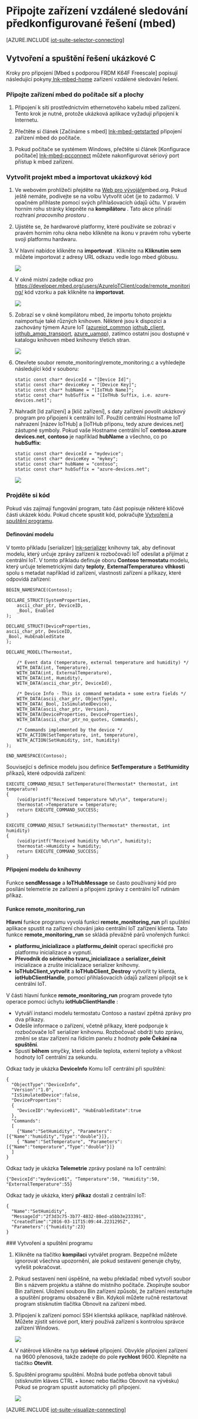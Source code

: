 <properties
   pageTitle="Připojte zařízení pomocí C na mbed | Microsoft Azure"
   description="Popisuje, jak připojte zařízení Azure IoT sadu automaticky předem nakonfigurovaná vzdálené sledování řešení pomocí aplikace napsané v jazyce C v mbed zařízení."
   services=""
   suite="iot-suite"
   documentationCenter="na"
   authors="dominicbetts"
   manager="timlt"
   editor=""/>

<tags
   ms.service="iot-suite"
   ms.devlang="na"
   ms.topic="article"
   ms.tgt_pltfrm="na"
   ms.workload="na"
   ms.date="10/05/2016"
   ms.author="dobett"/>


# <a name="connect-your-device-to-the-remote-monitoring-preconfigured-solution-mbed"></a>Připojte zařízení vzdálené sledování předkonfigurované řešení (mbed)

[AZURE.INCLUDE [iot-suite-selector-connecting](../../includes/iot-suite-selector-connecting.md)]

## <a name="build-and-run-the-c-sample-solution"></a>Vytvoření a spuštění řešení ukázkové C

Kroky pro připojení [Mbed s podporou FRDM K64F Freescale] popisují následující pokyny[ lnk-mbed-home] zařízení vzdálené sledování řešení.

### <a name="connect-the-mbed-device-to-your-network-and-desktop-machine"></a>Připojte zařízení mbed do počítače síť a plochy

1. Připojení k síti prostřednictvím ethernetového kabelu mbed zařízení. Tento krok je nutné, protože ukázková aplikace vyžadují připojení k Internetu.

2. Přečtěte si článek [Začínáme s mbed] [ lnk-mbed-getstarted] připojení zařízení mbed do počítače.

3. Pokud počítače se systémem Windows, přečtěte si článek [Konfigurace počítače] [ lnk-mbed-pcconnect] můžete nakonfigurovat sériový port přístup k mbed zařízení.

### <a name="create-an-mbed-project-and-import-the-sample-code"></a>Vytvořit projekt mbed a importovat ukázkový kód

1. Ve webovém prohlížeči přejděte na [Web pro vývojáře](https://developer.mbed.org/)mbed.org. Pokud ještě nemáte, podívejte se na volbu Vytvořit účet (je to zadarmo). V opačném přihlaste pomocí svých přihlašovacích údajů účtu. V pravém horním rohu stránky klepněte na **kompilátoru** . Tato akce přináší rozhraní *pracovního prostoru* .

2. Ujistěte se, že hardwarové platformy, které používáte se zobrazí v pravém horním rohu okna nebo klikněte na ikonu v pravém rohu vyberte svoji platformu hardwaru.

3. V hlavní nabídce klikněte na **importovat** . Klikněte na **Kliknutím sem** můžete importovat z adresy URL odkazu vedle logo mbed glóbusu.

    ![][6]

4. V okně místní zadejte odkaz pro https://developer.mbed.org/users/AzureIoTClient/code/remote_monitoring/ kód vzorku a pak klikněte na **importovat**.

    ![][7]

5. Zobrazí se v okně kompilátoru mbed, že importu tohoto projektu naimportuje také různých knihoven. Některé jsou k dispozici a zachovány týmem Azure IoT ([azureiot_common](https://developer.mbed.org/users/AzureIoTClient/code/azureiot_common/) [iothub_client](https://developer.mbed.org/users/AzureIoTClient/code/iothub_client/), [iothub_amqp_transport](https://developer.mbed.org/users/AzureIoTClient/code/iothub_amqp_transport/), [azure_uamqp](https://developer.mbed.org/users/AzureIoTClient/code/azure_uamqp/)), zatímco ostatní jsou dostupné v katalogu knihoven mbed knihovny třetích stran.

    ![][8]

6. Otevřete soubor remote_monitoring\remote_monitoring.c a vyhledejte následující kód v souboru:

    ```
    static const char* deviceId = "[Device Id]";
    static const char* deviceKey = "[Device Key]";
    static const char* hubName = "[IoTHub Name]";
    static const char* hubSuffix = "[IoTHub Suffix, i.e. azure-devices.net]";
    ```

7. Nahradit [Id zařízení] a [klíč zařízení], s daty zařízení povolit ukázkový program pro připojení k centrální IoT. Použití centrální Hostname IoT nahrazení [název IoTHub] a [IoTHub příponu, tedy azure devices.net] zástupné symboly. Pokud vaše Hostname centrální IoT **contoso.azure devices.net**, **contoso** je například **hubName** a všechno, co po **hubSuffix**:

    ```
    static const char* deviceId = "mydevice";
    static const char* deviceKey = "mykey";
    static const char* hubName = "contoso";
    static const char* hubSuffix = "azure-devices.net";
    ```

    ![][9]

### <a name="walk-through-the-code"></a>Projděte si kód

Pokud vás zajímají fungování program, tato část popisuje některé klíčové části ukázek kódu. Pokud chcete spustit kód, pokračujte [Vytvoření a spuštění programu](#buildandrun).

#### <a name="defining-the-model"></a>Definování modelu

V tomto příkladu [serializer] [ lnk-serializer] knihovny tak, aby definovat modelu, který určuje zprávy zařízení k rozbočovači IoT odesílat a přijímat z centrální IoT. V tomto příkladu definuje oboru **Contoso** **termostatu** modelu, který určuje telemetrickými daty **teploty**, **ExternalTemperature**a **vlhkosti** spolu s metadat například id zařízení, vlastnosti zařízení a příkazy, které odpovídá zařízení:

```
BEGIN_NAMESPACE(Contoso);

DECLARE_STRUCT(SystemProperties,
    ascii_char_ptr, DeviceID,
    _Bool, Enabled
);

DECLARE_STRUCT(DeviceProperties,
ascii_char_ptr, DeviceID,
_Bool, HubEnabledState
);

DECLARE_MODEL(Thermostat,

    /* Event data (temperature, external temperature and humidity) */
    WITH_DATA(int, Temperature),
    WITH_DATA(int, ExternalTemperature),
    WITH_DATA(int, Humidity),
    WITH_DATA(ascii_char_ptr, DeviceId),

    /* Device Info - This is command metadata + some extra fields */
    WITH_DATA(ascii_char_ptr, ObjectType),
    WITH_DATA(_Bool, IsSimulatedDevice),
    WITH_DATA(ascii_char_ptr, Version),
    WITH_DATA(DeviceProperties, DeviceProperties),
    WITH_DATA(ascii_char_ptr_no_quotes, Commands),

    /* Commands implemented by the device */
    WITH_ACTION(SetTemperature, int, temperature),
    WITH_ACTION(SetHumidity, int, humidity)
);

END_NAMESPACE(Contoso);
```

Související s definice modelu jsou definice **SetTemperature** a **SetHumidity** příkazů, které odpovídá zařízení:

```
EXECUTE_COMMAND_RESULT SetTemperature(Thermostat* thermostat, int temperature)
{
    (void)printf("Received temperature %d\r\n", temperature);
    thermostat->Temperature = temperature;
    return EXECUTE_COMMAND_SUCCESS;
}

EXECUTE_COMMAND_RESULT SetHumidity(Thermostat* thermostat, int humidity)
{
    (void)printf("Received humidity %d\r\n", humidity);
    thermostat->Humidity = humidity;
    return EXECUTE_COMMAND_SUCCESS;
}
```

#### <a name="connecting-the-model-to-the-library"></a>Připojení modelu do knihovny

Funkce **sendMessage** a **IoTHubMessage** se často používaný kód pro posílání telemetrie ze zařízení a připojení zprávy z centrální IoT rutinám příkaz.

#### <a name="the-remotemonitoringrun-function"></a>Funkce remote_monitoring_run

**Hlavní** funkce programu vyvolá funkci **remote_monitoring_run** při spuštění aplikace spustit na zařízení chování jako centrální IoT zařízení klienta. Tato funkce **remote_monitoring_run** se skládá převážně párů vnořených funkcí:

- **platformu\_inicializace** a **platformu\_deinit** operací specifické pro platformu inicializace a vypnutí.
- **Převodník do sériového tvaru\_inicializace** a **serializer\_deinit** inicializace a zrušte inicializace serializer knihovny.
- **IoTHubClient\_vytvořit** a **IoTHubClient\_Destroy** vytvořit ty klienta, **iotHubClientHandle**, pomocí přihlašovacích údajů zařízení připojit se k centrální IoT.

V části hlavní funkce **remote_monitoring_run** program provede tyto operace pomocí úchytu **iotHubClientHandle** :

- Vytváří instanci modelu termostatu Contoso a nastaví zpětná zprávy pro dva příkazy.
- Odešle informace o zařízení, včetně příkazy, které podporuje k rozbočovače IoT serializer knihovnu. Rozbočovač obdrží tuto zprávu, změní se stav zařízení na řídicím panelu z hodnoty **pole Čekání na** **spuštění**.
- Spustí **během** smyčky, která odešle teplota, externí teploty a vlhkost hodnoty IoT centrální za sekundu.

Odkaz tady je ukázka **DeviceInfo** Komu IoT centrální při spuštění:

```
{
  "ObjectType":"DeviceInfo",
  "Version":"1.0",
  "IsSimulatedDevice":false,
  "DeviceProperties":
  {
    "DeviceID":"mydevice01", "HubEnabledState":true
  }, 
  "Commands":
  [
    {"Name":"SetHumidity", "Parameters":[{"Name":"humidity","Type":"double"}]},
    { "Name":"SetTemperature", "Parameters":[{"Name":"temperature","Type":"double"}]}
  ]
}
```

Odkaz tady je ukázka **Telemetrie** zprávy poslané na IoT centrální:

```
{"DeviceId":"mydevice01", "Temperature":50, "Humidity":50, "ExternalTemperature":55}
```

Odkaz tady je ukázka, který **příkaz** dostali z centrální IoT:

```
{
  "Name":"SetHumidity",
  "MessageId":"2f3d3c75-3b77-4832-80ed-a5bb3e233391",
  "CreatedTime":"2016-03-11T15:09:44.2231295Z",
  "Parameters":{"humidity":23}
}
```

<a id="buildandrun"/>
### <a name="build-and-run-the-program"></a>Vytvoření a spuštění programu

1. Klikněte na tlačítko **kompilaci** vytvářet program. Bezpečné můžete ignorovat všechna upozornění, ale pokud sestavení generuje chyby, vyřešit pokračovat.

2. Pokud sestavení není úspěšné, na webu překladač mbed vytvoří soubor Bin s názvem projektu a stáhne do místního počítače. Zkopírujte soubor Bin zařízení. Uložení souboru Bin zařízení způsobí, že zařízení restartujte a spuštění programu obsažené v Bin. Kdykoli můžete ručně restartovat program stisknutím tlačítka Obnovit na zařízení mbed.

3. Připojení k zařízení pomocí SSH klientská aplikace, například nátěrové. Můžete zjistit sériové port, který používá zařízení s kontrolou správce zařízení Windows.

    ![][11]

4. V nátěrové klikněte na typ **sériové** připojení. Obvykle připojení zařízení na 9600 přenosová, takže zadejte do pole **rychlost** 9600. Klepněte na tlačítko **Otevřít**.

5. Spuštění programu spuštění. Možná bude potřeba obnovit tabuli (stisknutím kláves CTRL + konec nebo tlačítko Obnovit na vývěsku) Pokud se program spustit automaticky při připojení.

    ![][10]

[AZURE.INCLUDE [iot-suite-visualize-connecting](../../includes/iot-suite-visualize-connecting.md)]


[6]: ./media/iot-suite-connecting-devices-mbed/mbed1.png
[7]: ./media/iot-suite-connecting-devices-mbed/mbed2a.png
[8]: ./media/iot-suite-connecting-devices-mbed/mbed3a.png
[9]: ./media/iot-suite-connecting-devices-mbed/suite6.png
[10]: ./media/iot-suite-connecting-devices-mbed/putty.png
[11]: ./media/iot-suite-connecting-devices-mbed/mbed6.png

[lnk-mbed-home]: https://developer.mbed.org/platforms/FRDM-K64F/
[lnk-mbed-getstarted]: https://developer.mbed.org/platforms/FRDM-K64F/#getting-started-with-mbed
[lnk-mbed-pcconnect]: https://developer.mbed.org/platforms/FRDM-K64F/#pc-configuration
[lnk-serializer]: https://azure.microsoft.com/documentation/articles/iot-hub-device-sdk-c-intro/#serializer
